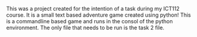 This was a project created for the intention of a task during my ICT112 course. It is a small text based adventure game created using python!
This is a commandline based game and runs in the consol of the python environment.
The only file that needs to be run is the task 2 file.
